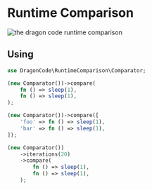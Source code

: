 # Runtime Comparison

![the dragon code runtime comparison](https://preview.dragon-code.pro/the-dragon-code/runtime-comparison.svg?brand=php&invert=1)

## Using

```php
use DragonCode\RuntimeComparison\Comparator;

(new Comparator())->compare(
    fn () => sleep(1),
    fn () => sleep(1),
);

(new Comparator())->compare([
    'foo' => fn () => sleep(1),
    'bar' => fn () => sleep(1),
]);

(new Comparator())
    ->iterations(20)
    ->compare(
        fn () => sleep(1),
        fn () => sleep(1),
    );
```
